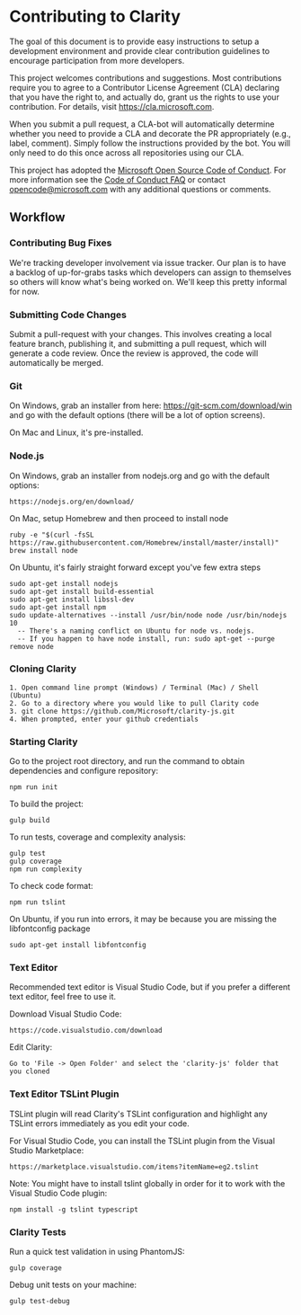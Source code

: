 # Contributing to Clarity

The goal of this document is to provide easy instructions to setup a development environment and provide  clear contribution guidelines to encourage participation from more developers.

This project welcomes contributions and suggestions. Most contributions require you to agree to a Contributor License Agreement (CLA) declaring that you have the right to, and actually do, grant us the rights to use your contribution. For details, visit https://cla.microsoft.com.

When you submit a pull request, a CLA-bot will automatically determine whether you need to provide a CLA and decorate the PR appropriately (e.g., label, comment). Simply follow the instructions provided by the bot. You will only need to do this once across all repositories using our CLA.

This project has adopted the [Microsoft Open Source Code of Conduct](https://opensource.microsoft.com/codeofconduct/). For more information see the [Code of Conduct FAQ](https://opensource.microsoft.com/codeofconduct/faq/) or contact [opencode@microsoft.com](mailto:opencode@microsoft.com) with any additional questions or comments.

## Workflow

### Contributing Bug Fixes

We're tracking developer involvement via issue tracker.  Our plan is to have a backlog of up-for-grabs tasks which developers can assign to themselves so others will know what's being worked on. We'll keep this pretty informal for now.

### Submitting Code Changes

Submit a pull-request with your changes. This involves creating a local feature branch, publishing it, and submitting a pull request, which will generate a code review. Once the review is approved, the code will automatically be merged.

### Git

On Windows, grab an installer from here: https://git-scm.com/download/win and go with the default options (there will be a lot of option screens).

On Mac and Linux, it's pre-installed.

### Node.js

On Windows, grab an installer from nodejs.org and go with the default options:
```
https://nodejs.org/en/download/
```

On Mac, setup Homebrew and then proceed to install node
```
ruby -e "$(curl -fsSL https://raw.githubusercontent.com/Homebrew/install/master/install)"
brew install node
```

On Ubuntu, it's fairly straight forward except you've few extra steps
```
sudo apt-get install nodejs
sudo apt-get install build-essential
sudo apt-get install libssl-dev
sudo apt-get install npm
sudo update-alternatives --install /usr/bin/node node /usr/bin/nodejs 10
  -- There's a naming conflict on Ubuntu for node vs. nodejs.
  -- If you happen to have node install, run: sudo apt-get --purge remove node
```

### Cloning Clarity

```
1. Open command line prompt (Windows) / Terminal (Mac) / Shell (Ubuntu)
2. Go to a directory where you would like to pull Clarity code
3. git clone https://github.com/Microsoft/clarity-js.git
4. When prompted, enter your github credentials
```

### Starting Clarity

Go to the project root directory, and run the command to obtain dependencies and configure repository:
```
npm run init
```

To build the project:
```
gulp build
```

To run tests, coverage and complexity analysis:
```
gulp test
gulp coverage
npm run complexity
```

To check code format:
```
npm run tslint
```

On Ubuntu, if you run into errors, it may be because you are missing the libfontconfig package
```
sudo apt-get install libfontconfig
```

### Text Editor

Recommended text editor is Visual Studio Code, but if you prefer a different text editor, feel free to use it.

Download Visual Studio Code:
```
https://code.visualstudio.com/download
```

Edit Clarity:
```
Go to 'File -> Open Folder' and select the 'clarity-js' folder that you cloned
```

### Text Editor TSLint Plugin

TSLint plugin will read Clarity's TSLint configuration and highlight any TSLint errors immediately as you edit your code.

For Visual Studio Code, you can install the TSLint plugin from the Visual Studio Marketplace:
```
https://marketplace.visualstudio.com/items?itemName=eg2.tslint
```

Note: You might have to install tslint globally in order for it to work with the Visual Studio Code plugin:
```
npm install -g tslint typescript
```

### Clarity Tests

Run a quick test validation in using PhantomJS:
```
gulp coverage
```

Debug unit tests on your machine:
```
gulp test-debug
```
